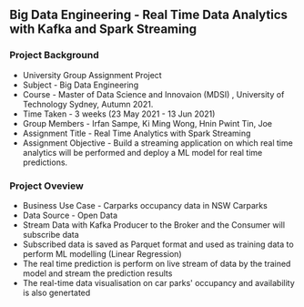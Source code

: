 ## Big Data Engineering - Real Time Data Analytics with Kafka and Spark Streaming

### Project Background
* University Group Assignment Project 
* Subject - Big Data Engineering 
* Course -  Master of Data Science and Innovaion (MDSI) , University of Technology Sydney, Autumn 2021.
* Time Taken - 3 weeks (23 May 2021 - 13 Jun 2021)
* Group Members - Irfan Sampe, Ki Ming Wong, Hnin Pwint Tin, Joe
* Assignment Title - Real Time Analytics with Spark Streaming
* Assignment Objective - Build a streaming application on which real time analytics will be performed and deploy a ML model for real time predictions.

### Project Oveview
* Business Use Case - Carparks occupancy data in NSW Carparks
* Data Source - Open Data
* Stream Data with Kafka Producer to the Broker and the Consumer will subscribe data
* Subscribed data is saved as Parquet format and used as training data to perform ML modelling (Linear Regression)
* The real time prediction is perform on live stream of data by the trained model and stream the prediction results
* The real-time data visualisation on car parks' occupancy and availability is also genertated
